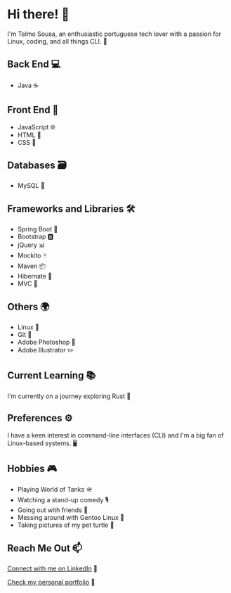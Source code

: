 # Hi there! 👋

I'm Telmo Sousa, an enthusiastic portuguese tech lover with a passion for Linux, coding, and all things CLI. 🌟 

## Back End 💻

- Java ☕️

## Front End 🎨

- JavaScript 🌐
- HTML 📄
- CSS 🎨

## Databases 🗃️

- MySQL 🐬

## Frameworks and Libraries 🛠️

- Spring Boot 🌱
- Bootstrap 🅱️
- jQuery 📊
- Mockito 🃏
- Maven 📦
- Hibernate 🏰
- MVC 🔄

## Others 🌍

- Linux 🐧
- Git 🌳
- Adobe Photoshop 🎨
- Adobe Illustrator ✏️

## Current Learning 📚

I'm currently on a journey exploring Rust 🦀

## Preferences ⚙️

I have a keen interest in command-line interfaces (CLI) and I'm a big fan of Linux-based systems. 🖥️

## Hobbies 🎮

- Playing World of Tanks 🪖
- Watching a stand-up comedy 🎙️
- Going out with friends 🎉
- Messing around with Gentoo Linux 🐧
- Taking pictures of my pet turtle 🐢

## Reach Me Out 📫

[Connect with me on LinkedIn](https://www.linkedin.com/in/telmo-sousa/) 🤝

[Check my personal portfolio](https://telmo-sousa.github.io/) 💼
